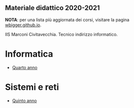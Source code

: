 ## Materiale didattico 2020-2021

**NOTA**: per una lista più aggiornata dei corsi, visitare la pagina [wbigger.github.io](wbigger.github.io).


IIS Marconi Civitavecchia.
Tecnico indirizzo informatico.

# Informatica
- [Quarto anno](./4y-CS/README.md)

# Sistemi e reti
- [Quinto anno](./5y-sistemi/README.md)

<!--stackedit_data:
eyJoaXN0b3J5IjpbNDI5ODQxMjYxXX0=
-->
